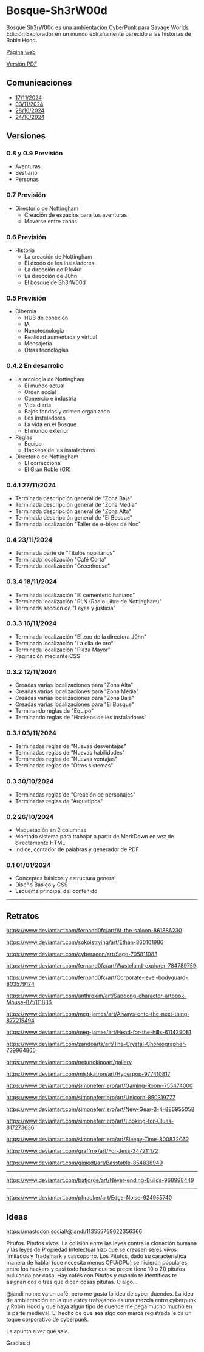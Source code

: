 # Bosque-Sh3rW00d

Bosque Sh3rW00d es una ambientación CyberPunk para Savage Worlds Edición Explorador en un mundo extrañamente parecido a las historias de Robin Hood.

[Página web](https://bosque.gwannon.com)

[Versión PDF](https://bosque.gwannon.com/pdf/)

## Comunicaciones

* [17/11/2024](https://bsky.app/profile/gwannon.bsky.social/post/3lb6c2saa722y)
* [03/11/2024](https://x.com/gwannon/status/1853177857385853120)
* [28/10/2024](https://x.com/gwannon/status/1850939298516000832)
* [24/10/2024](https://x.com/gwannon/status/1849562024122122618)

## Versiones

### 0.8 y 0.9 Previsión

* Aventuras
* Bestiario
* Personas

### 0.7 Previsión

* Directorio de Nottingham
  * Creación de espacios para tus aventuras
  * Moverse entre zonas

### 0.6 Previsión

* Historia
  * La creación de Nottingham
  * El éxodo de les instaladores
  * La dirección de R1c4rd
  * La dirección de J0hn
  * El bosque de Sh3rW00d

### 0.5 Previsión

* Cibernia
  * HUB de conexión
  * IA
  * Nanotecnología
  * Realidad aumentada y virtual
  * Mensajería
  * Otras tecnologías

### 0.4.2 En desarrollo

* La arcología de Nottingham
  * El mundo actual
  * Orden social
  * Comercio e industria
  * Vida diaria
  * Bajos fondos y crimen organizado
  * Les instaladores
  * La vida en el Bosque
  * El mundo exterior
* Reglas
  * Equipo
  * Hackeos de les instaladores
* Directorio de Nottingham
  * El correccional
  * El Gran Roble (GR)

### 0.4.1 27/11/2024

* Terminada descripción general de "Zona Baja"
* Terminada descripción general de "Zona Media"
* Terminada descripción general de "Zona Alta"
* Terminada descripción general de "El Bosque"
* Terminada localización "Taller de e-bikes de Noc"

### 0.4 23/11/2024

* Terminada parte de "Títulos nobiliarios"
* Terminada localización "Café Corta"
* Terminada localización "Greenhouse"

### 0.3.4 18/11/2024

* Terminada localización "El cementerio haitiano"
* Terminada localización "RLN (Radio Libre de Nottingham)"
* Terminada sección de "Leyes y justicia"

### 0.3.3 16/11/2024

* Terminada localización "El zoo de la directora J0hn"
* Terminada localización "La olla de oro"
* Terminada localización "Plaza Mayor"
* Paginación mediante CSS

### 0.3.2 12/11/2024

* Creadas varias localizaciones para "Zona Alta"
* Creadas varias localizaciones para "Zona Media"
* Creadas varias localizaciones para "Zona Baja"
* Creadas varias localizaciones para "El Bosque"
* Terminando reglas de "Equipo"
* Terminando reglas de "Hackeos de les instaladores"

### 0.3.1 03/11/2024

* Terminadas reglas de "Nuevas desventajas"
* Terminadas reglas de "Nuevas habilidades"
* Terminadas reglas de "Nuevas ventajas"
* Terminadas reglas de "Otros sistemas"

### 0.3 30/10/2024

* Terminadas reglas de "Creación de personajes"
* Terminadas reglas de "Arquetipos"

### 0.2 26/10/2024

* Maquetación en 2 columnas
* Montado sistema para trabajar a partir de MarkDown en vez de directamente HTML. 
* Índice, contador de palabras y generador de PDF

### 0.1 01/01/2024

* Conceptos básicos y estructura general
* Diseño Básico y CSS
* Esquema principal del contenido

***

## Retratos

https://www.deviantart.com/fernand0fc/art/At-the-saloon-861886230





https://www.deviantart.com/sokoistrying/art/Ethan-860101986

https://www.deviantart.com/cyberaeon/art/Sage-705811083

https://www.deviantart.com/fernand0fc/art/Wasteland-explorer-784789759

https://www.deviantart.com/fernand0fc/art/Corporate-level-bodyguard-803579124

https://www.deviantart.com/anthrokim/art/Sapoong-character-artbook-Mouse-875111836

https://www.deviantart.com/meg-james/art/Always-onto-the-next-thing-877215494

https://www.deviantart.com/meg-james/art/Head-for-the-hills-611429081

https://www.deviantart.com/zandoarts/art/The-Crystal-Choreographer-739964865

https://www.deviantart.com/netunokinoart/gallery

https://www.deviantart.com/mishkatron/art/Hyperpop-977410817

https://www.deviantart.com/simoneferriero/art/Gaming-Room-755474000

https://www.deviantart.com/simoneferriero/art/Unicorn-850319777

https://www.deviantart.com/simoneferriero/art/New-Gear-3-4-886955058

https://www.deviantart.com/simoneferriero/art/Looking-for-Clues-817273636

https://www.deviantart.com/simoneferriero/art/Sleepy-Time-800832062

https://www.deviantart.com/graffmx/art/For-Jess-347211172

https://www.deviantart.com/gigiedt/art/Basstable-854838940

---

https://www.deviantart.com/batjorge/art/Never-ending-Builds-968998449

---

https://www.deviantart.com/phracker/art/Edge-Noise-924955740

## Ideas

https://mastodon.social/@jandi/113555759622356366

Pitufos. Pitufos vivos. La colisión entre las leyes contra la clonación humana y las leyes de Propiedad Intelectual hizo que se creasen seres vivos limitados y Trademark a cascoporro. Los Pitufos, dado su característica manera de hablar (que necesita menos CPU/GPU) se hicieron populares entre los hackers y casi todo hacker que se precie tiene 10 o 20 pitufos pululando por casa. Hay cafés con Pitufos y cuando te identificas te asignan dos o tres que dicen cosas pitufas. O algo...

@jandi no me va un café, pero me gusta la idea de cyber duendes. La idea de ambientación en la que estoy trabajando es una mezcla entre cyberpunk y Robin Hood y que haya algún tipo de duende me pega mucho mucho en la parte medieval. El hecho de que sea algo con marca registrada le da un toque corporativo de cyberpunk.

La apunto a ver qué sale. 

Gracias :)